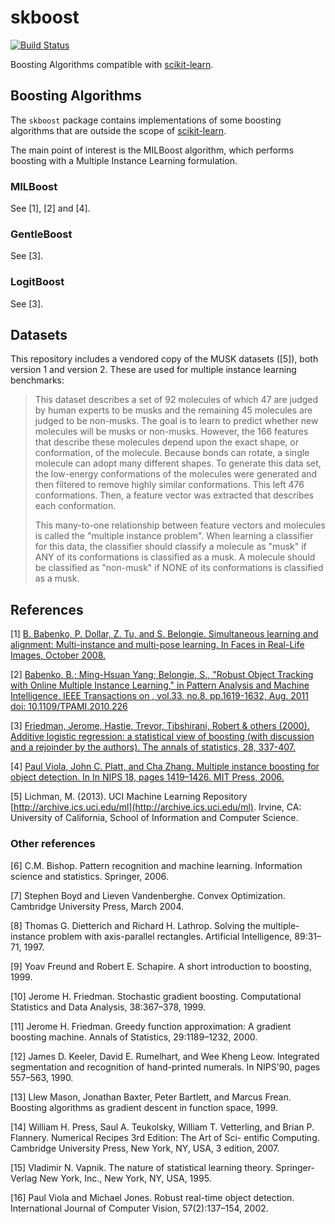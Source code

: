 # skboost

[![Build Status](https://travis-ci.org/hbldh/skboost.svg)](https://travis-ci.org/hbldh/skboost)

Boosting Algorithms compatible with [scikit-learn](http://scikit-learn.org/).

## Boosting Algorithms

The `skboost` package contains implementations of some boosting algorithms that
are outside the scope of [scikit-learn](http://scikit-learn.org/).

The main point of interest is the MILBoost algorithm, which performs boosting
with a Multiple Instance Learning formulation.

### MILBoost

See \[1\], \[2\] and \[4\].

### GentleBoost

See \[3\].

### LogitBoost

See \[3\].

## Datasets

This repository includes a vendored copy of the MUSK datasets (\[5\]), both version 1 and version 2.
These are used for multiple instance learning benchmarks:

> This dataset describes a set of 92 molecules of which 47 are judged by human experts 
> to be musks and the remaining 45 molecules are judged to be non-musks. The goal is 
> to learn to predict whether new molecules will be musks or non-musks. However, the 166 
> features that describe these molecules depend upon the exact shape, or conformation, 
> of the molecule. Because bonds can rotate, a single molecule can adopt many different 
> shapes. To generate this data set, the low-energy conformations of the molecules were 
> generated and then filtered to remove highly similar conformations. This left 476 
> conformations. Then, a feature vector was extracted that describes each conformation. 
>
> This many-to-one relationship between feature vectors and molecules is 
> called the "multiple instance problem". When learning a classifier for this data, 
> the classifier should classify a molecule as "musk" if ANY of its conformations is 
> classified as a musk. A molecule should be classified as "non-musk" if NONE of its 
> conformations is classified as a musk.

## References

\[1\] [B. Babenko, P. Dollar, Z. Tu, and S. Belongie. Simultaneous learning
and alignment: Multi-instance and multi-pose learning. In Faces in
Real-Life Images, October 2008.](http://vision.ucsd.edu/~pdollar/research/papers/BabenkoEtAlECCV08simul.pdf)

\[2\] [Babenko, B.; Ming-Hsuan Yang; Belongie, S., "Robust Object Tracking 
with Online Multiple Instance Learning," in Pattern Analysis and Machine 
Intelligence, IEEE Transactions on , vol.33, no.8, pp.1619-1632, Aug. 2011
doi: 10.1109/TPAMI.2010.226](http://vision.ucsd.edu/~bbabenko/data/miltrack-pami-final.pdf)

\[3\] [Friedman, Jerome, Hastie, Trevor, Tibshirani, Robert & others (2000). 
Additive logistic regression: a statistical view of 
boosting (with discussion and a rejoinder by the authors). 
The annals of statistics, 28, 337-407.](https://web.stanford.edu/~hastie/Papers/AdditiveLogisticRegression/alr.pdf)

\[4\] [Paul Viola, John C. Platt, and Cha Zhang. Multiple instance boosting
for object detection. In In NIPS 18, pages 1419–1426. MIT Press, 2006.](http://vision.ucsd.edu/~bbabenko/data/miltrack-pami-final.pdf)

\[5\] Lichman, M. (2013). UCI Machine Learning Repository [http://archive.ics.uci.edu/ml](http://archive.ics.uci.edu/ml). 
Irvine, CA: University of California, School of Information and Computer Science.

### Other references

\[6\] C.M. Bishop. Pattern recognition and machine learning. Information
science and statistics. Springer, 2006.

\[7\] Stephen Boyd and Lieven Vandenberghe. Convex Optimization. 
Cambridge University Press, March 2004.

\[8\] Thomas G. Dietterich and Richard H. Lathrop. Solving the multiple-
instance problem with axis-parallel rectangles. Artificial Intelligence,
89:31–71, 1997.

\[9\] Yoav Freund and Robert E. Schapire. A short introduction to boosting,
1999.

\[10\] Jerome H. Friedman. Stochastic gradient boosting. Computational
Statistics and Data Analysis, 38:367–378, 1999.

\[11\] Jerome H. Friedman. Greedy function approximation: A gradient
boosting machine. Annals of Statistics, 29:1189–1232, 2000.

\[12\] James D. Keeler, David E. Rumelhart, and Wee Kheng Leow. Integrated 
segmentation and recognition of hand-printed numerals. In
NIPS’90, pages 557–563, 1990.

\[13\] Llew Mason, Jonathan Baxter, Peter Bartlett, and Marcus Frean.
Boosting algorithms as gradient descent in function space, 1999.

\[14\] William H. Press, Saul A. Teukolsky, William T. Vetterling, and
Brian P. Flannery. Numerical Recipes 3rd Edition: The Art of Sci-
entific Computing. Cambridge University Press, New York, NY, USA,
3 edition, 2007.

\[15\] Vladimir N. Vapnik. The nature of statistical learning theory. Springer-
Verlag New York, Inc., New York, NY, USA, 1995.

\[16\] Paul Viola and Michael Jones. Robust real-time object detection. 
International Journal of Computer Vision, 57(2):137–154, 2002.


